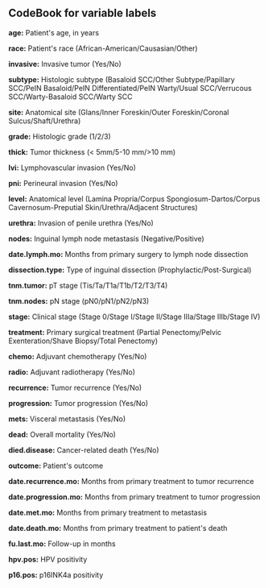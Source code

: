 ## CodeBook for variable labels

**age:** Patient's age, in years

**race:**  Patient's race (African-American/Causasian/Other)

**invasive:** Invasive tumor (Yes/No)

**subtype:** Histologic subtype (Basaloid SCC/Other Subtype/Papillary SCC/PeIN Basaloid/PeIN Differentiated/PeIN Warty/Usual SCC/Verrucous SCC/Warty-Basaloid SCC/Warty SCC  

**site:** Anatomical site (Glans/Inner Foreskin/Outer Foreskin/Coronal Sulcus/Shaft/Urethra)

**grade:** Histologic grade (1/2/3)

**thick:** Tumor thickness (< 5mm/5-10 mm/>10 mm)

**lvi:** Lymphovascular invasion (Yes/No)

**pni:** Perineural invasion (Yes/No)

**level:** Anatomical level (Lamina Propria/Corpus Spongiosum-Dartos/Corpus Cavernosum-Preputial Skin/Urethra/Adjacent Structures)

**urethra:** Invasion of penile urethra (Yes/No)

**nodes:** Inguinal lymph node metastasis (Negative/Positive)

**date.lymph.mo:** Months from primary surgery to lymph node dissection

**dissection.type:** Type of inguinal dissection (Prophylactic/Post-Surgical)

**tnm.tumor:** pT stage (Tis/Ta/T1a/T1b/T2/T3/T4)

**tnm.nodes:** pN stage (pN0/pN1/pN2/pN3)

**stage:** Clinical stage (Stage 0/Stage I/Stage II/Stage IIIa/Stage IIIb/Stage IV)

**treatment:** Primary surgical treatment (Partial Penectomy/Pelvic Exenteration/Shave Biopsy/Total Penectomy)

**chemo:** Adjuvant chemotherapy (Yes/No)

**radio:** Adjuvant radiotherapy (Yes/No)

**recurrence:** Tumor recurrence (Yes/No)

**progression:** Tumor progression (Yes/No)

**mets:** Visceral metastasis (Yes/No)

**dead:** Overall mortality (Yes/No)

**died.disease:** Cancer-related death (Yes/No)

**outcome:** Patient's outcome

**date.recurrence.mo:** Months from primary treatment to tumor recurrence

**date.progression.mo:** Months from primary treatment to tumor progression

**date.met.mo:** Months from primary treatment to metastasis

**date.death.mo:** Months from primary treatment to patient's death

**fu.last.mo:** Follow-up in months

**hpv.pos:** HPV positivity

**p16.pos:** p16INK4a positivity